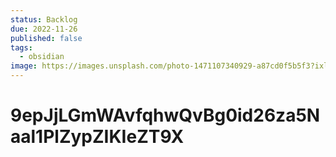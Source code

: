 ```yaml
---
status: Backlog
due: 2022-11-26
published: false
tags:
  - obsidian
image: https://images.unsplash.com/photo-1471107340929-a87cd0f5b5f3?ixlib=rb-4.0.3&ixid=MnwxMjA3fDB8MHxwaG90by1wYWdlfHx8fGVufDB8fHx8&auto=format&fit=crop&w=300&q=80
---
```


# 9epJjLGmWAvfqhwQvBg0id26za5Naal1PlZypZIKIeZT9X
